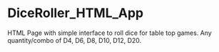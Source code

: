 # DiceRoller_HTML_App
HTML Page with simple interface to roll dice for table top games. Any quantity/combo of D4, D6, D8, D10, D12, D20.

